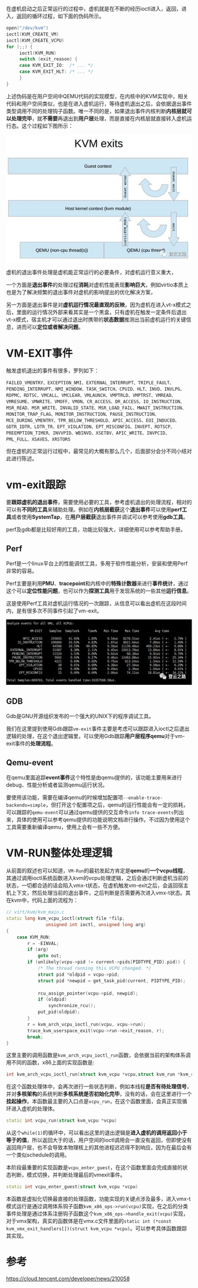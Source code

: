 

在虚机启动之后正常运行的过程中，虚机就是在不断的经历ioctl进入，返回，进入，返回的循环过程，如下面的伪码所示。

```cpp
open("/dev/kvm")
ioctl(KVM_CREATE_VM)
ioctl(KVM_CREATE_VCPU)
for (;;) {
     ioctl(KVM_RUN)
     switch (exit_reason) {
     case KVM_EXIT_IO:  /* ... */
     case KVM_EXIT_HLT: /* ... */
     }
}
```

上述伪码是在用户空间中QEMU代码的实现模型，在内核中的KVM实现中，相关代码和用户空间类似，也是在进入虚机运行，等待虚机退出之后，会依据退出事件类型调用不同的处理钩子函数。唯一不同的是，如果退出事件内核判断**内核层就可以处理完毕**，就**不需要**再退出到**用户层**处理，而是直接在内核层就直接转入虚机运行态。这个过程如下图所示：

![2020-04-23-21-47-08.png](./images/2020-04-23-21-47-08.png)

虚机的退出事件处理是虚机能正常运行的必要条件，对虚机运行意义重大，

一个方面是**退出事件**的处理过程**消耗**对虚机性能表现**影响巨大**，例如virtio本质上也是为了解决频繁的退出事件对虚机的影响提出的优化解决方案，

另一方面是退出事件是对**虚机运行情况最直观的反映**，因为虚机在进入vt-x模式之后，里面的运行情况外部来看其实是一个黑盒，只有虚机在触发一定条件后退出vt-x模式，宿主机才可以通过退出时携带的**状态数据**推测出当前虚机运行的关键信息，进而可以**定位或者解决问题**。

# VM-EXIT事件

触发虚机退出的事件有很多，罗列如下：

`FAILED_VMENTRY、EXCEPTION_NMI、EXTERNAL_INTERRUPT、TRIPLE_FAULT、PENDING_INTERRUPT、NMI_WINDOW、TASK_SWITCH、CPUID、HLT、INVD、INVLPG、RDPMC、RDTSC、VMCALL、VMCLEAR、VMLAUNCH、VMPTRLD、VMPTRST、VMREAD、VMRESUME、VMWRITE、VMOFF、VMON、CR_ACCESS、DR_ACCESS、IO_INSTRUCTION、MSR_READ、MSR_WRITE、INVALID_STATE、MSR_LOAD_FAIL、MWAIT_INSTRUCTION、MONITOR_TRAP_FLAG、MONITOR_INSTRUCTION、PAUSE_INSTRUCTION、MCE_DURING_VMENTRY、TPR_BELOW_THRESHOLD、APIC_ACCESS、EOI_INDUCED、GDTR_IDTR、LDTR_TR、EPT_VIOLATION、EPT_MISCONFIG、INVEPT、RDTSCP、PREEMPTION_TIMER、INVVPID、WBINVD、XSETBV、APIC_WRITE、INVPCID、PML_FULL、XSAVES、XRSTORS`

但在虚机的正常运行过程中，最常见的大概有那么几个，后面部分会分不同小结对此进行陈述。

# vm-exit跟踪

要**跟踪虚机的退出事件**，需要使用必要的工具，参考虚机退出的处理流程，相对的可以有**不同的工具**来辅助处理。例如在**内核层截获**这个**退出事件**可以使用**perf工具**或者使用**SystemTap**，在**用户层截获**退出事件并调试可以参考使用**gdb工具**。

perf及gdb都是比较好用的工具，功能比较强大，详细使用可以参考帮助手册。

## Perf

Perf是一个linux平台上的性能调优工具，多用于软件性能分析，安装和使用Perf非常的容易。

Perf主要是利用**PMU**、**tracepoint**和内核中的**特殊计数器**来进行**事件统计**，通过这个可以**定位性能问题**，也可以作为**探测工具**用于发现系统的一些其他**运行信息**。

这是使用Perf工具对虚机运行情况的一次跟踪，从信息可以看出虚机在这段时间内，是有很多次不同事件引起了vm-exit。

![2020-04-23-22-35-13.png](./images/2020-04-23-22-35-13.png)

## GDB

Gdb是GNU开源组织发布的一个强大的UNIX下的程序调试工具。

我们在这里提到使用Gdb跟踪`vm-exit`事件主要是考虑可以跟踪进入ioctl之后退出逻辑的处理，在这个退出逻辑里，可以使用Gdb跟踪**用户层程序qemu**对于vm-exit事件的**处理流程**。

## Qemu-event

在qemu里面追踪**event事件**这个特性是由qemu提供的，该功能主要用来进行debug、性能分析或者监测qemu运行状况。

要使用该功能，需要在编译qemu的时候增加配置项`--enable-trace-backends=simple`，但打开这个配置项之后，qemu的运行性能会有一定的损耗，可以跟踪的`qemu-event`可以通过qemu提供的交互命令`info trace-events`列出来，具体的使用可以参考qemu提供的功能说明文档进行操作。不过因为使用这个工具需要重新编译qemu，使用上会有一些不方便。

# VM-RUN整体处理逻辑

从前面的叙述也可以知道，`VM-Run`的最初发起方肯定是**qemu**的**一个vcpu线程**，其通过调用ioctl系统函数进入kvm的vcpu处理逻辑，之后会通过判断虚机当前的状态，一切都合适的话会陷入vmx-t状态，在虚机触发vm-exit之后，会返回宿主机上下文，然后处理当前的退出事件，之后判断是否需要再次进入vmx-t状态。其在kvm中，代码上面的流程为：

```cpp
// virt/kvm/kvm_main.c
static long kvm_vcpu_ioctl(struct file *filp,
			   unsigned int ioctl, unsigned long arg)
{
    case KVM_RUN:
		r = -EINVAL;
		if (arg)
			goto out;
		if (unlikely(vcpu->pid != current->pids[PIDTYPE_PID].pid)) {
			/* The thread running this VCPU changed. */
			struct pid *oldpid = vcpu->pid;
			struct pid *newpid = get_task_pid(current, PIDTYPE_PID);

			rcu_assign_pointer(vcpu->pid, newpid);
			if (oldpid)
				synchronize_rcu();
			put_pid(oldpid);
		}
		r = kvm_arch_vcpu_ioctl_run(vcpu, vcpu->run);
		trace_kvm_userspace_exit(vcpu->run->exit_reason, r);
		break;
}
```

这里主要的调用函数是`kvm_arch_vcpu_ioctl_run`函数，会依据当前的架构体系调用不同的函数，x86上面的实现函数是:

```cpp
int kvm_arch_vcpu_ioctl_run(struct kvm_vcpu *vcpu,struct kvm_run *kvm_run)
```

在这个函数处理体中，会再次进行一些状态判断，例如本线程**是否有待处理信号**，并对**多核架构**的系统判断**多核系统是否初始化完毕**，没有的话，会在这里进行一个**挂起操作**。本函数最主要的入口点是`vcpu_run`，在这个函数里面，会真正实现循环进入虚机的处理体。

```cpp
static int vcpu_run(struct kvm_vcpu *vcpu)
```

从这个`while(1)`的循环中，可以看出这里的退出逻辑是**进入虚机的调用返回小于等于的值**，所以返回大于的话，用户空间的ioctl调用会一直没有返回，但即使没有返回用户层，也不会导致本物理核上的其他进程迟迟得不到响应，因为在最后会有一个类似schedule的调用。

本阶段最重要的实现函数是`vcpu_enter_guest`，在这个函数里面会完成直接的状态判断，模式切换，并判断处理最后的vmexit事件。

```cpp
static int vcpu_enter_guest(struct kvm_vcpu *vcpu)

```

本函数是虚拟化切换最直接的处理函数，功能实现的关键点涉及最多，进入vmx-t模式运行是通过调用体系钩子函数`kvm_x86_ops->run(vcpu)`实现，在之后的分类事件处理是通过体系注册钩子函数这个`kvm_x86_ops->handle_exit(vcpu)`实现，对于vmx架构，真实的函数体是在vmx.c文件里面的`static int (*const kvm_vmx_exit_handlers[])(struct kvm_vcpu *vcpu)`。可以参考具体函数跟踪其实现。




# 参考

https://cloud.tencent.com/developer/news/210058